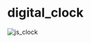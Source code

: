 # digital_clock



![js_clock](https://user-images.githubusercontent.com/98649983/174446020-cb6b26fb-84b5-4a4b-94c6-a966f6b941f7.jpg)
